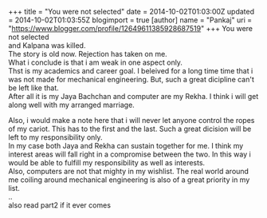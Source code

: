 +++
title = "You were not selected"
date = 2014-10-02T01:03:00Z
updated = 2014-10-02T01:03:55Z
blogimport = true 
[author]
	name = "Pankaj"
	uri = "https://www.blogger.com/profile/12649611385928687519"
+++
 You were not selected  
and Kalpana was killed.  
The story is old now. Rejection has taken on me.  
What i conclude is that i am weak in one aspect only.  
Thst is my academics and career goal. I beleived for a long time time that i was not made for mechanical engineering. But, such a great dicipline can't be left like that.  
After all it is my Jaya Bachchan and computer are my Rekha. I think i will get along well with my arranged marriage.   
  
Also, i would make a note here that i will never let anyone control the ropes of my cariot. This has to the first and the last. Such a great dicision will be left to my responsibility only.  
In my case both Jaya and Rekha can sustain together for me. I think my interest areas will fall right in a compromise between the two. In this way i would be able to fulfill my responsibility as well as interests.  
Also, computers are not that mighty in my wishlist. The real world around me coiling around mechanical engineering is also of a great priority in my list.  
..  
also read part2 if it ever comes